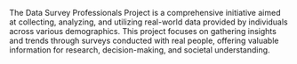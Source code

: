 <p>The Data Survey Professionals Project is a comprehensive initiative aimed at collecting, analyzing, and utilizing real-world data provided by individuals across various demographics. This project focuses on gathering insights and trends through surveys conducted with real people, offering valuable information for research, decision-making, and societal understanding.</p>
